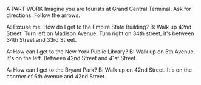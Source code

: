 A PART WORK Imagine you are tourists at Grand Central Terminal.
Ask for directions. Follow the arrows.


A: Excuse me. How do I get to the Empire State Building?
B: Walk up 42nd Street.
Turn left on Madison Avenue.
Turn right on 34th street, it's between 34th Street and 33rd Street.

A: How can I get to the New York Public Library?
B: Walk up on 5th Avenue.
It's on the left. Between 42nd Street and 41st Street.

A: How can I get to the Bryant Park?
B: Walk up on 42nd Street.
It's on the conrner of 6th Avenue and 42nd Street.
